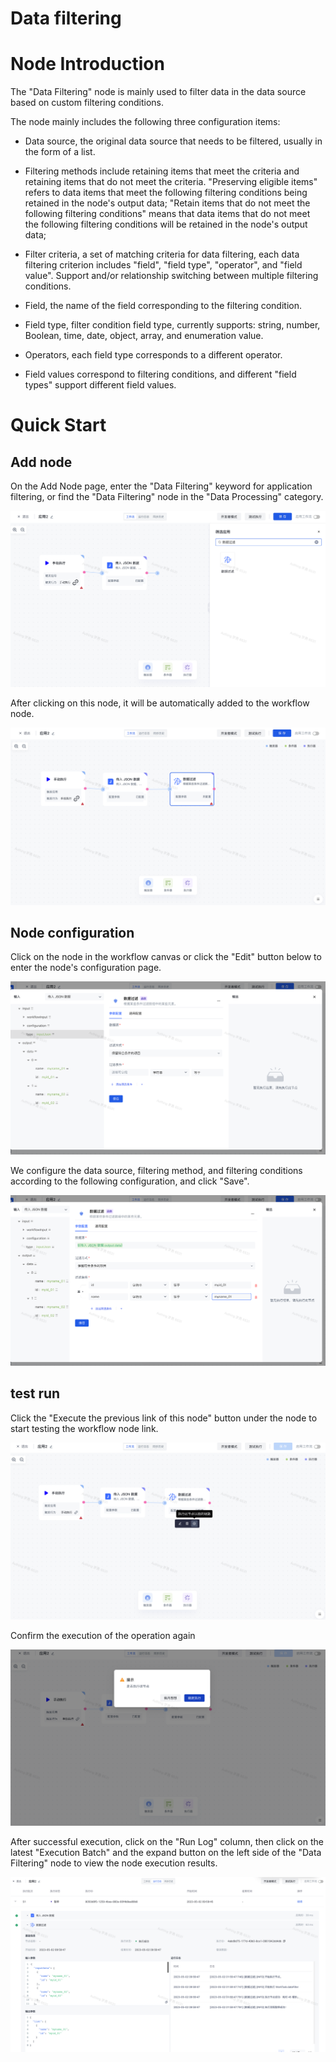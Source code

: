 # Data filtering

# Node Introduction

The "Data Filtering" node is mainly used to filter data in the data source based on custom filtering conditions.

The node mainly includes the following three configuration items:

- Data source, the original data source that needs to be filtered, usually in the form of a list.
- Filtering methods include retaining items that meet the criteria and retaining items that do not meet the criteria. "Preserving eligible items" refers to data items that meet the following filtering conditions being retained in the node's output data; "Retain items that do not meet the following filtering conditions" means that data items that do not meet the following filtering conditions will be retained in the node's output data;
- Filter criteria, a set of matching criteria for data filtering, each data filtering criterion includes "field", "field type", "operator", and "field value". Support and/or relationship switching between multiple filtering conditions.

- Field, the name of the field corresponding to the filtering condition.
- Field type, filter condition field type, currently supports: string, number, Boolean, time, date, object, array, and enumeration value.
- Operators, each field type corresponds to a different operator.
- Field values correspond to filtering conditions, and different "field types" support different field values.

# Quick Start

## Add node

On the Add Node page, enter the "Data Filtering" keyword for application filtering, or find the "Data Filtering" node in the "Data Processing" category.

![](../static/F9SrbfOtMochIpxnO3ocasbbnMe.png)

After clicking on this node, it will be automatically added to the workflow node.

![](../static/HroybvbWZoa125xHlrAcq0Yrnke.png)

## Node configuration

Click on the node in the workflow canvas or click the "Edit" button below to enter the node's configuration page.

![](../static/CcdTbH9D3oDERnx1L2yc7UaEnK7.png)

We configure the data source, filtering method, and filtering conditions according to the following configuration, and click "Save".

![](../static/EpdybvnlVo3O4Fx9xwucZzV6nfd.png)

## test run 

Click the "Execute the previous link of this node" button under the node to start testing the workflow node link.

![](../static/KNm3b9vnRooCDQx9dvwcWcYyn0d.png)

Confirm the execution of the operation again

![](../static/JDD6bFqeJov3GAxk90PcIjsenzU.png)

After successful execution, click on the "Run Log" column, then click on the latest "Execution Batch" and the expand button on the left side of the "Data Filtering" node to view the node execution results.

![](../static/WnL4bygF2otE6XxX6pacQma6ngb.png)
